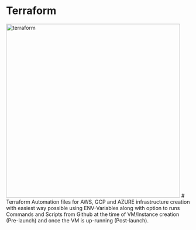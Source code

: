 # Terraform
<img width="475" alt="terraform" src="https://github.com/prabhatraghav/terraform/assets/156128444/1ff9ff40-4063-4daf-b049-b6450cc81499">
# 
Terraform Automation files for AWS, GCP and AZURE infrastructure creation with easiest way possible using ENV-Variables along with option to runs Commands and Scripts from Github at the time of VM/Instance creation (Pre-launch) and once the VM is up-running (Post-launch).
